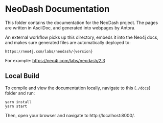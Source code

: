 # NeoDash Documentation

This folder contains the documentation for the NeoDash project. The pages are written in AsciiDoc, and generated into webpages by Antora.

An external workflow picks up this directory, embeds it into the Neo4j docs, and makes sure generated files are automatically deployed to:
```
https://neo4j.com/labs/neodash/{version}
```
For example: https://neo4j.com/labs/neodash/2.3

## Local Build
To compile and view the documentation locally, navigate to this (`./docs`) folder and run:
```
yarn install
yarn start
```

Then, open your browser and navigate to http://localhost:8000/.